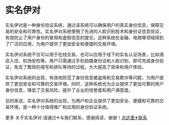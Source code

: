 # 实名伊对

实名伊对是一种身份验证系统，通过该系统可以确保用户的真实身份信息，保障交易的安全和可靠性。实名伊对系统使用了先进的人脸识别技术和身份证信息验证，有效防止了用户身份的冒用和虚假信息的提交。这种系统在金融、电商等领域得到了广泛的应用，为用户提供了更加安全和便捷的交易环境。

实名伊对系统不仅可以用于在线交易，也可以应用于线下的实名认证场景，比如酒店入住、机场安检等。用户只需通过手机拍摄身份证和人脸识别，即可完成身份验证，免去了繁琐的填写和排队等待的过程，大大提高了效率和用户体验。

实名伊对系统的出现，有效地防范了身份信息被盗用和交易欺诈等问题，为用户提供了更加安全和可靠的交易环境。同时，这种系统也为企业提供了更加可靠的用户身份信息，降低了交易风险，提升了企业的信誉度和用户满意度。

总的来说，实名伊对系统的出现，为用户和企业提供了更加安全、便捷和可靠的交易环境，是一种十分值得推广和应用的身份验证系统。

更多 关于实名伊对 请通过✈与我们联系，感谢阅读，谢谢！[点这里✈联系](https://ww.k02.cc)